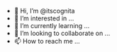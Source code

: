 - 👋 Hi, I’m @itscognita
- 👀 I’m interested in ...
- 🌱 I’m currently learning ...
- 💞️ I’m looking to collaborate on ...
- 📫 How to reach me ...

<!---
itscognita/itscognita is a ✨ special ✨ repository because its `README.md` (this file) appears on your GitHub profile.
You can click the Preview link to take a look at your changes.
--->
